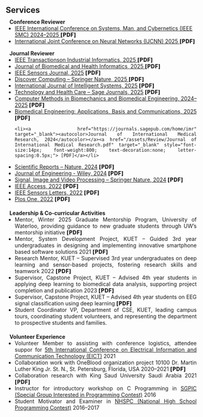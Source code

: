 <h1 id="services"></h1>

<h2 style="margin: 60px 0px 10px;">Services</h2>

<!-- <h4 style="margin:0 10px 0;">Area Chairs</h4>
<ul style="margin:0 0 5px;">
  <li><a href="http://cvpr.thecvf.com/"><autocolor>IEEE/CVF Conference on Computer Vision and Pattern Recognition (CVPR) 2024-2025</autocolor></a></li>
  <li><a href="https://eccv2024.ecva.net/"><autocolor>European Conference on Computer Vision (ECCV) 2024</autocolor></a></li>
  <li><a href="https://neurips.cc/Conferences/2024"><autocolor>Annual Conference on Neural Information Processing Systems (NeurIPS) 2024</autocolor></a></li>
  <li><a href="https://icml.cc/Conferences/2025"><autocolor>International Conference on Machine Learning (ICML) 2025</autocolor></a></li>
  <li><a href="https://iclr.cc/Conferences/2025"><autocolor>International Conference on Learning Representations (ICLR) 2024-2025</autocolor></a></li>
  <li><a href="https://aistats.org/aistats2025/"><autocolor>International Conference on Artificial Intelligence and Statistics (AISTATS) 2023-2025</autocolor></a></li>
  <li><a href="https://www.auai.org/uai2024/"><autocolor>The Conference on Uncertainty in Artificial Intelligence (UAI) 2023-2025</autocolor></a></li>
  <li><a href="https://2024.acmmm.org/"><autocolor>ACM International Conference on Multimedia (MM) 2024</autocolor></a></li>  
  <li><a href="https://bmvc2024.org/"><autocolor>The British Machine Vision Conference (BMVC) 2023-2024</autocolor></a></li>
</ul>

<h4 style="margin:0 10px 0;">Senior Program Committee</h4>

<ul style="margin:0 0 5px;">
  <li><a href="https://aaai.org/Conferences/AAAI-25/"><autocolor>AAAI Conference on Artificial Intelligence (AAAI) 2025</autocolor></a></li>
  <li><a href="https://ijcai-21.org/"><autocolor>International Joint Conference on Artificial Intelligence (IJCAI) 2021</autocolor></a></li>
</ul>

<h4 style="margin:0 10px 0;">Conference Reviewers</h4>

<ul style="margin:0 0 5px;">
  <li><a href="http://cvpr2023.thecvf.com/"><autocolor>IEEE/CVF Conference on Computer Vision and Pattern Recognition (CVPR) 2021-2023</autocolor></a></li>
  <li><a href="http://iccv2023.thecvf.com/"><autocolor>IEEE/CVF International Conference on Computer Vision (ICCV) 2021-2023</autocolor></a></li>
  <li><a href="https://eccv2022.ecva.net/"><autocolor>European Conference on Computer Vision (ECCV) 2022</autocolor></a></li>
  <li><a href="https://neurips.cc/Conferences/2023"><autocolor>Annual Conference on Neural Information Processing Systems (NeurIPS) 2020-2023</autocolor></a></li>
  <li><a href="https://icml.cc/Conferences/2024"><autocolor>International Conference on Machine Learning (ICML) 2021-2024</autocolor></a></li>
  <li><a href="https://iclr.cc/Conferences/2023"><autocolor>International Conference on Learning Representations (ICLR) 2022-2023</autocolor></a></li>
  <li><a href="https://aaai.org/Conferences/AAAI-24/"><autocolor>AAAI Conference on Artificial Intelligence (AAAI) 2021-2024</autocolor></a></li>
  <li><a href="https://ijcai-23.org/"><autocolor>International Joint Conference on Artificial Intelligence (IJCAI) 2021-2023</autocolor></a></li>
  <li><a href="https://2023.acmmm.org/"><autocolor>ACM International Conference on Multimedia (MM) 2021-2023</autocolor></a></li>  
  <!--
  <li><a href="https://mmasia2021.uqcloud.net/"><autocolor>ACM MM Asia 2020-2021</autocolor></a></li>
  <li><a href="http://www.acml-conf.org/2021/"><autocolor>ACML 2021</autocolor></a></li>  
 
</ul> -->

<h4 style="margin:0 10px 0;">Conference Reviewer</h4>
<ul style="margin:0 0 5px;">
  <li>
    <a href="https://www.ieeesmc.org/" target="_blank">
      <autocolor>IEEE International Conference on Systems, Man, and Cybernetics (IEEE SMC) 2024–2025</autocolor> </a> <a href="/assets/Review/IEEE_SMC.pdf" target="_blank" style="font-size:14px; font-weight:800; text-decoration:none; letter-spacing:0.5px;"> [PDF]</a>
  </li>
  <li>
    <a href="https://ijcnn.org/" target="_blank">
      <autocolor>International Joint Conference on Neural Networks (IJCNN) 2025 </autocolor> </a> <a href="/assets/Review/IJCNN 2025.pdf" target="_blank" style="font-size:14px; font-weight:800; text-decoration:none; letter-spacing:0.5px;"> [PDF]</a>
  </li>
</ul>


<h4 style="margin:15px 10px 0;">Journal Reviewer</h4>
<ul style="margin:0 0 20px; text-align: justify;">

 <!-- 2025 -->
  <li><a href="https://ieeexplore.ieee.org/xpl/RecentIssue.jsp?punumber=9424" target="_blank"><autocolor> IEEE Transactionson Industrial Informatics, 2025 </autocolor></a><a href="/assets/Review/TII-25-5085.pdf" target="_blank" style="font-size:14px; font-weight:800; text-decoration:none; letter-spacing:0.5px;"> [PDF]</a></li>
  <li><a href="https://ieeexplore.ieee.org/xpl/RecentIssue.jsp?punumber=6221020" target="_blank"><autocolor> Journal of Biomedical and Health Informatics, 2025 </autocolor></a><a href="/assets/Review/JBHI-03747-2025.pdf" target="_blank" style="font-size:14px; font-weight:800; text-decoration:none; letter-spacing:0.5px;"> [PDF]</a></li>
  <li><a href="https://ieeexplore.ieee.org/xpl/RecentIssue.jsp?punumber=7361" target="_blank"><autocolor>IEEE Sensors Journal, 2025</autocolor></a><a href="/assets/Review/IEEE_Sensor_2025.pdf" target="_blank" style="font-size:14px; font-weight:800; text-decoration:none; letter-spacing:0.5px;"> [PDF]</a></li>
  <li><a href="https://link.springer.com/journal/10791" target="_blank"><autocolor> Discover Computing – Springer Nature, 2025 </autocolor></a><a href="/assets/Review/Discover_Computing.pdf" target="_blank" style="font-size:14px; font-weight:800; text-decoration:none; letter-spacing:0.5px;"> [PDF]</a></li>
  <li><a href="https://onlinelibrary.wiley.com/journal/ijis" target="_blank"><autocolor>International Journal of Intelligent Systems, 2025</autocolor></a><a href="/assets/Review/International Journal of Intelligent Systems.pdf" target="_blank" style="font-size:14px; font-weight:800; text-decoration:none; letter-spacing:0.5px;"> [PDF]</a></li>
   <li><a href="https://journals.sagepub.com/home/thc" target="_blank"><autocolor>Technology and Health Care – Sage Journals, 2025</autocolor></a><a href="/assets/Review/Technology and Health Care – Sage Journals.pdf" target="_blank" style="font-size:14px; font-weight:800; text-decoration:none; letter-spacing:0.5px;"> [PDF]</a></li>

  <li><a href="https://www.tandfonline.com/journals/gcmb20" target="_blank"><autocolor>Computer Methods in Biomechanics and Biomedical Engineering, 2024–2025</autocolor></a><a href="/assets/Review/Computer Methods in Biomechanics_and_Biomedical_Engineering.pdf" target="_blank" style="font-size:14px; font-weight:800; text-decoration:none; letter-spacing:0.5px;"> [PDF]</a></li>
  <li><a href="https://www.worldscientific.com/worldscinet/bme?srsltid=AfmBOorULiJ9eXJlMBRC_IGCxIuvhbT3Iln7uPcTeCqD5TSjEU9bgyHU" target="_blank"><autocolor>Biomedical Engineering: Applications, Basis and Communications, 2025</autocolor></a> <a href="/assets/Review/Biomedical Engineering- Applications, Basis and Communications.pdf" target="_blank" style="font-size:14px; font-weight:800; text-decoration:none; letter-spacing:0.5px;"> [PDF]</a></li>
 
 <!-- 2024 -->

    <li><a href="https://journals.sagepub.com/home/imr" target="_blank"><autocolor>Journal of International Medical Research, 2024</autocolor></a><a href="/assets/Review/Journal of International Medical Research.pdf" target="_blank" style="font-size:14px; font-weight:800; text-decoration:none; letter-spacing:0.5px;"> [PDF]</a></li>
  <li><a href="https://www.nature.com/srep/" target="_blank"><autocolor>Scientific Reports – Nature, 2024</autocolor></a><a href="/assets/Review/Science Report-Nature.pdf" target="_blank" style="font-size:14px; font-weight:800; text-decoration:none; letter-spacing:0.5px;"> [PDF]</a></li>
   <li><a href="https://onlinelibrary.wiley.com/journal/20513305" target="_blank"><autocolor>Journal of Engineering - Wiley, 2024</autocolor></a><a href="/assets/Review/JE_Reviewer_Certificate_2024.pdf" target="_blank" style="font-size:14px; font-weight:800; text-decoration:none; letter-spacing:0.5px;"> [PDF]</a></li>
  <li><a href="https://www.springer.com/journal/11760" target="_blank"><autocolor>Signal, Image and Video Processing – Springer Nature, 2024</autocolor></a><a href="/assets/Review/Signal, Image and Video Processing – Springer Nature.pdf" target="_blank" style="font-size:14px; font-weight:800; text-decoration:none; letter-spacing:0.5px;"> [PDF]</a></li>

  <!-- 2023-->


   <!-- 2022 -->
  <li><a href="https://ieeeaccess.ieee.org/" target="_blank"><autocolor>IEEE Access, 2022</autocolor></a><a href="/assets/Review/IEEE Access.pdf" target="_blank" style="font-size:14px; font-weight:800; text-decoration:none; letter-spacing:0.5px;"> [PDF]</a></li>
  <li><a href="https://ieeexplore.ieee.org/xpl/RecentIssue.jsp?punumber=7782634" target="_blank"><autocolor>IEEE Sensors Letters, 2022</autocolor></a><a href="/assets/Review/IEEE Sensors Letters.pdf" target="_blank" style="font-size:14px; font-weight:800; text-decoration:none; letter-spacing:0.5px;"> [PDF]</a></li>
  <li><a href="https://journals.sagepub.com/home/one" target="_blank"><autocolor>Plos One, 2022</autocolor></a><a href="/assets/Review/One Plus.pdf" target="_blank" style="font-size:14px; font-weight:800; text-decoration:none; letter-spacing:0.5px;"> [PDF]</a></li>
 
</ul>




<h4 style="margin:0 10px 0;">Leadership & Co-curricular Activities</h4>
<ul style="margin:0 0 20px; text-align: justify;">
     <li>
    Mentor, <autocolor>Winter 2025 Graduate Mentorship Program, University of Waterloo</autocolor>, providing guidance to new graduate students through UW’s mentorship initiative <a href="/assets/mentor/mentor_UW.pdf" target="_blank" style="font-size:14px; font-weight:800; text-decoration:none; letter-spacing:0.5px;">[PDF]</a>
  </li>
 <li>
  Mentor, System Development Project, KUET – Guided 3rd year undergraduates in designing and implementing innovative smartphone based software solutions 2021 <a href="/assets/mentor/Mobile_Application.pdf" target="_blank" style="font-size:14px; font-weight:800; text-decoration:none; letter-spacing:0.5px;">[PDF]</a>
</li>
<li>
  Research Mentor, KUET – Supervised 3rd year undergraduates on deep learning and sensor-based projects, fostering research skills and teamwork 2022 <a href="/assets/mentor/BCL.pdf" target="_blank" style="font-size:14px; font-weight:800; text-decoration:none; letter-spacing:0.5px;">[PDF]</a>
</li>
<li>
  Supervisor, Capstone Project, KUET – Advised 4th year students in applying deep learning to biomedical data analysis, supporting project completion and publication 2023 <a href="/assets/mentor/Thesis_non_Invasive.pdf" target="_blank" style="font-size:14px; font-weight:800; text-decoration:none; letter-spacing:0.5px;">[PDF]</a>
</li>
<li>
  Supervisor, Capstone Project, KUET – Advised 4th year students on EEG signal classification using deep learning <a href="/assets/mentor/Motor_Imagery_EEG.pdf" target="_blank" style="font-size:14px; font-weight:800; text-decoration:none; letter-spacing:0.5px;"> [PDF]</a>
</li>
   <li>
  Student Coordinator VP, <autocolor>Department of CSE, KUET</autocolor>, leading campus tours, coordinating student volunteers, and representing the department to prospective students and families.
</li>
</ul>



<h4 style="margin:0 10px 0;">Volunteer Experience</h4>
<ul style="margin:0 0 20px; text-align: justify;">
  <li>
      Volunteer Member to assisting with conference logistics, attendee suppor for <a href="https://ieeexplore.ieee.org/xpl/conhome/9733402/proceeding" target="_blank"><autocolor>5th International Conference on Electrical Information and Communication Technology (EICT)</autocolor></a> 2021
  </li>
  <li>
    Collaboration work with OneBlood organization project 10100 Dr. Martin Luther King Jr. St. N., St. Petersburg, Florida, USA 2020–2021 <a href="https://ieeexplore.ieee.org/abstract/document/10054710" target="_blank" style="font-size:14px; font-weight:800; text-decoration:none; letter-spacing:0.5px;"> [PDF]</a>
  </li>
  <li>
    Collaboration research with King Saud University Saudi Arabia 2021 <a href="https://onlinelibrary.wiley.com/doi/full/10.1155/2022/9928836" target="_blank" style="font-size:14px; font-weight:800; text-decoration:none; letter-spacing:0.5px;"> [PDF]</a>
  </li>
  <li>
    Instructor for introductory workshop on C Programming in 
    <a href="https://www.facebook.com/sgipc.kuet/" target="_blank"><autocolor>SGPIC (Special Group Interested in Programming Contest)</autocolor></a> 2016
  </li>
  <li>
    Student Motivator and Examiner in 
    <a href="https://toph.co/nhspc" target="_blank"><autocolor>NHSPC (National High School Programming Contest)</autocolor></a> 2016–2017
  </li>
</ul>

<!-- <h4 style="margin:0 10px 0;">Positions Held</h4>
<ul style="margin:0 0 5px;">
  <li>Secretary, <a href="https://wphd.cs.stonybrook.edu/people"><autocolor>Women in PhD in Computer Science (WPhD) at </autocolor></a>Stony Brook University, <a href="https://wphd.cs.stonybrook.edu/people"><autocolor>2024</autocolor></a>-<a href="https://wphd.cs.stonybrook.edu/people"><autocolor>Present</autocolor></a></li>
  <!-- <li>Website Master, <a href="https://www.acmmmasia.org/2020/committee.html"><autocolor>ACM International Conference on Multimedia in Asia (MM Asia) 2020</autocolor></a></li>
</ul> -->